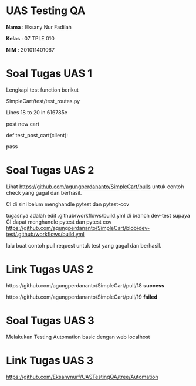 # UAS Testing QA

<b>Nama</b> : Eksany Nur Fadilah
<p><b>Kelas</b> : 07 TPLE 010</p>
<p><b>NIM</b> : 201011401067</p>

# Soal Tugas UAS 1
Lengkapi test function berikut

SimpleCart/test/test_routes.py

Lines 18 to 20 in 616785e

 post new cart 
 <p>def test_post_cart(client):</p> 
<p>   pass </p>

# Soal Tugas UAS 2
Lihat https://github.com/agungperdananto/SimpleCart/pulls untuk contoh check yang gagal dan berhasil.

CI di sini belum menghandle pytest dan pytest-cov

tugasnya adalah edit .github/workflows/build.yml di branch dev-test supaya CI dapat menghandle pytest dan pytest cov https://github.com/agungperdananto/SimpleCart/blob/dev-test/.github/workflows/build.yml

lalu buat contoh pull request untuk test yang gagal dan berhasil.

# Link Tugas UAS 2
<p>https://github.com/agungperdananto/SimpleCart/pull/18 <b>success</b> </p>
<p>https://github.com/agungperdananto/SimpleCart/pull/19 <b>failed</b> </p>

# Soal Tugas UAS 3
Melakukan Testing Automation basic dengan web localhost

# Link Tugas UAS 3
https://github.com/Eksanynurf/UASTestingQA/tree/Automation
